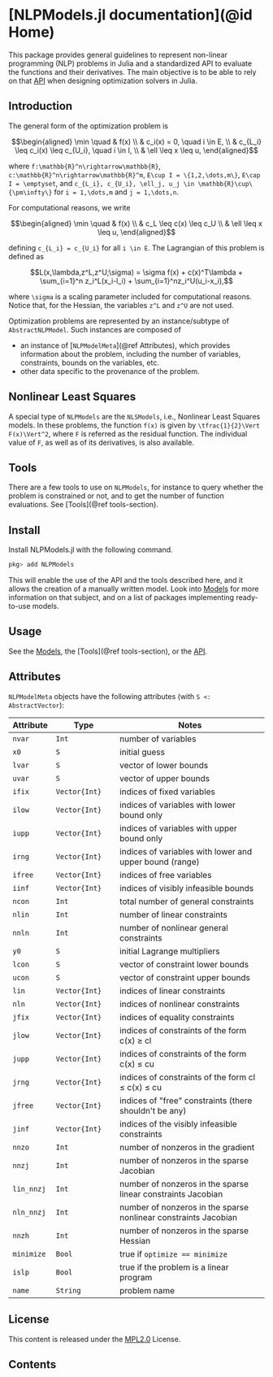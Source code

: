 # [NLPModels.jl documentation](@id Home)

This package provides general guidelines to represent non-linear programming (NLP)
problems in Julia and a standardized API to evaluate the functions and
their derivatives. The main objective is to be able to rely on that [API](@ref) when
designing optimization solvers in Julia.

## Introduction

The general form of the optimization problem is
```math
\begin{aligned}
\min \quad & f(x) \\
& c_i(x) = 0, \quad i \in E, \\
& c_{L_i} \leq c_i(x) \leq c_{U_i}, \quad i \in I, \\
& \ell \leq x \leq u,
\end{aligned}
```
where ``f:\mathbb{R}^n\rightarrow\mathbb{R}``,
``c:\mathbb{R}^n\rightarrow\mathbb{R}^m``,
``E\cup I = \{1,2,\dots,m\}``, ``E\cap I = \emptyset``,
and
``c_{L_i}, c_{U_i}, \ell_j, u_j \in \mathbb{R}\cup\{\pm\infty\}``
for ``i = 1,\dots,m`` and ``j = 1,\dots,n``.

For computational reasons, we write
```math
\begin{aligned}
\min \quad & f(x) \\
& c_L \leq c(x) \leq c_U \\
& \ell \leq x \leq u,
\end{aligned}
```
defining ``c_{L_i} = c_{U_i}`` for all ``i \in E``.
The Lagrangian of this problem is defined as
```math
L(x,\lambda,z^L,z^U;\sigma) = \sigma f(x) + c(x)^T\lambda  + \sum_{i=1}^n z_i^L(x_i-l_i) + \sum_{i=1}^nz_i^U(u_i-x_i),
```
where ``\sigma`` is a scaling parameter included for computational reasons.
Notice that, for the Hessian, the variables ``z^L`` and ``z^U`` are not used.

Optimization problems are represented by an instance/subtype of `AbstractNLPModel`.
Such instances are composed of

- an instance of [`NLPModelMeta`](@ref Attributes), which provides information about the problem,
  including the number of variables, constraints, bounds on the variables, etc.
- other data specific to the provenance of the problem.

## Nonlinear Least Squares

A special type of `NLPModels` are the `NLSModels`, i.e., Nonlinear Least
Squares models. In these problems, the function ``f(x)`` is given by
``\tfrac{1}{2}\Vert F(x)\Vert^2``, where ``F`` is referred as the residual function.
The individual value of ``F``, as well as of its derivatives, is also
available.

## Tools

There are a few tools to use on `NLPModels`, for instance to query
whether the problem is constrained or not, and to get the number of
function evaluations. See [Tools](@ref tools-section).

## Install

Install NLPModels.jl with the following command.
```julia
pkg> add NLPModels
```

This will enable the use of the API and the tools described here, and it allows the creation of a manually written model.
Look into [Models](@ref) for more information on that subject, and on a list of packages implementing ready-to-use models.

## Usage

See the [Models](@ref), the [Tools](@ref tools-section), or the [API](@ref).


## Attributes

`NLPModelMeta` objects have the following attributes (with `S <: AbstractVector`):

Attribute   | Type               | Notes
------------|--------------------|------------------------------------
`nvar`      | `Int             ` | number of variables
`x0  `      | `S`                | initial guess
`lvar`      | `S`                | vector of lower bounds
`uvar`      | `S`                | vector of upper bounds
`ifix`      | `Vector{Int}`      | indices of fixed variables
`ilow`      | `Vector{Int}`      | indices of variables with lower bound only
`iupp`      | `Vector{Int}`      | indices of variables with upper bound only
`irng`      | `Vector{Int}`      | indices of variables with lower and upper bound (range)
`ifree`     | `Vector{Int}`      | indices of free variables
`iinf`      | `Vector{Int}`      | indices of visibly infeasible bounds
`ncon`      | `Int             ` | total number of general constraints
`nlin `     | `Int             ` | number of linear constraints
`nnln`      | `Int             ` | number of nonlinear general constraints
`y0  `      | `S`                | initial Lagrange multipliers
`lcon`      | `S`                | vector of constraint lower bounds
`ucon`      | `S`                | vector of constraint upper bounds
`lin `      | `Vector{Int}`      | indices of linear constraints
`nln`       | `Vector{Int}`      | indices of nonlinear constraints
`jfix`      | `Vector{Int}`      | indices of equality constraints
`jlow`      | `Vector{Int}`      | indices of constraints of the form c(x) ≥ cl
`jupp`      | `Vector{Int}`      | indices of constraints of the form c(x) ≤ cu
`jrng`      | `Vector{Int}`      | indices of constraints of the form cl ≤ c(x) ≤ cu
`jfree`     | `Vector{Int}`      | indices of "free" constraints (there shouldn't be any)
`jinf`      | `Vector{Int}`      | indices of the visibly infeasible constraints
`nnzo`      | `Int             ` | number of nonzeros in the gradient
`nnzj`      | `Int             ` | number of nonzeros in the sparse Jacobian
`lin_nnzj`  | `Int             ` | number of nonzeros in the sparse linear constraints Jacobian
`nln_nnzj`  | `Int             ` | number of nonzeros in the sparse nonlinear constraints Jacobian
`nnzh`      | `Int             ` | number of nonzeros in the sparse Hessian
`minimize`  | `Bool            ` | true if `optimize == minimize`
`islp`      | `Bool            ` | true if the problem is a linear program
`name`      | `String`           | problem name

## License

This content is released under the [MPL2.0](https://www.mozilla.org/en-US/MPL/2.0/) License.

## Contents

```@contents
```
